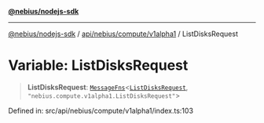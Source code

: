 [**@nebius/nodejs-sdk**](../../../../../README.md)

---

[@nebius/nodejs-sdk](../../../../../README.md) / [api/nebius/compute/v1alpha1](../README.md) / ListDisksRequest

# Variable: ListDisksRequest

> **ListDisksRequest**: [`MessageFns`](../../../../../runtime/protos/core/interfaces/MessageFns.md)\<[`ListDisksRequest`](../interfaces/ListDisksRequest.md), `"nebius.compute.v1alpha1.ListDisksRequest"`\>

Defined in: src/api/nebius/compute/v1alpha1/index.ts:103
